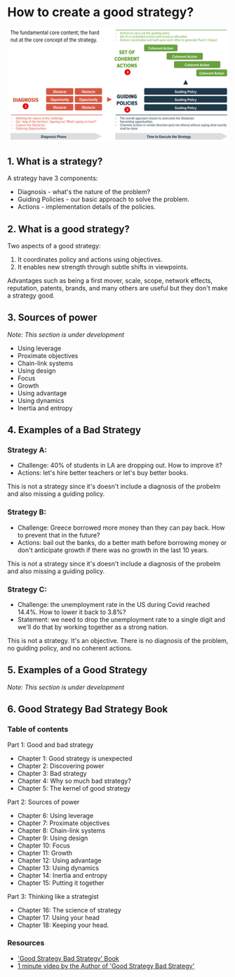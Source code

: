 <!-- numbers -->

# How to create a good strategy?

![strategy](strategy-kernel.png)

## 1. What is a strategy?
A strategy have 3 components:
* Diagnosis - what's the nature of the problem?
* Guiding Policies - our basic approach to solve the problem.
* Actions - implementation details of the policies.

## 2. What is a good strategy?
Two aspects of a good strategy:
1. It coordinates policy and actions using objectives.
2. It enables new strength through subtle shifts in viewpoints.

Advantages such as being a first mover, scale, scope, network effects, reputation, patents, brands, and many others are useful but they don't make a strategy good.

## 3. Sources of power
*Note: This section is under development*

* Using leverage
* Proximate objectives
* Chain-link systems
* Using design
* Focus
* Growth
* Using advantage
* Using dynamics
* Inertia and entropy

## 4. Examples of a Bad Strategy

### Strategy A:

* Challenge: 40% of students in LA are dropping out. How to improve it?
* Actions: let's hire better teachers or let's buy better books.

This is not a strategy since it's doesn't include a diagnosis of the probelm and also missing a guiding policy.

### Strategy B:

* Challenge: Greece borrowed more money than they can pay back. How to prevent that in the future?
* Actions: bail out the banks, do a better math before borrowing money or don't anticipate growth if there was no growth in the last 10 years.

This is not a strategy since it's doesn't include a diagnosis of the probelm and also missing a guiding policy.

### Strategy C:

* Challenge: the unemployment rate in the US during Covid reached 14.4%. How to lower it back to 3.8%?
* Statement: we need to drop the unemployment rate to a single digit and we'll do that by working together as a strong nation.

This is not a strategy. It's an objective. There is no diagnosis of the problem, no guiding policy, and no coherent actions.

## 5. Examples of a Good Strategy
*Note: This section is under development*

## 6. Good Strategy Bad Strategy Book

### Table of contents

Part 1: Good and bad strategy
* Chapter 1: Good strategy is unexpected
* Chapter 2: Discovering power
* Chapter 3: Bad strategy
* Chapter 4: Why so much bad strategy?
* Chapter 5: The kernel of good strategy

Part 2: Sources of power
* Chapter 6: Using leverage
* Chapter 7: Proximate objectives
* Chapter 8: Chain-link systems
* Chapter 9: Using design
* Chapter 10: Focus
* Chapter 11: Growth
* Chapter 12: Using advantage
* Chapter 13: Using dynamics
* Chapter 14: Inertia and entropy
* Chapter 15: Putting it together

Part 3: Thinking like a strategist
* Chapter 16: The science of strategy
* Chapter 17: Using your head
* Chapter 18: Keeping your head.

### Resources
* ['Good Strategy Bad Strategy' Book](https://www.amazon.com/Good-Strategy-Bad-Difference-Matters/dp/0307886239)
* [1 minute video by the Author of 'Good Strategy Bad Strategy'](https://www.youtube.com/watch?v=UZrTl16hZdk)
